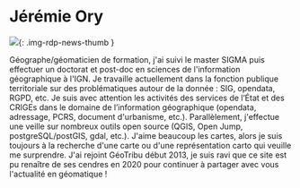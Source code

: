# Jérémie Ory

![](https://cdn.geotribu.fr/img/internal/contributeurs/jory.jpg){: .img-rdp-news-thumb }

Géographe/géomaticien de formation, j'ai suivi le master SIGMA puis effectuer un doctorat et post-doc en sciences de l'information géographique à l'IGN.
Je travaille actuellement dans la fonction publique territoriale sur des problématiques autour de la donnée : SIG, opendata, RGPD, etc.
Je suis avec attention les activités des services de l’État et des CRIGEs dans le domaine de l’information géographique (opendata, adressage, PCRS, document d'urbanisme, etc.).
Parallèlement, j'effectue une veille sur nombreux outils open source (QGIS, Open Jump, postgreSQL/postGIS, gdal, etc.).
J'aime beaucoup les cartes, alors je suis toujours à la recherche d'une carte ou d'une représentation carto qui veuille me surprendre.
J'ai rejoint GéoTribu début 2013, je suis ravi que ce site est pu renaître de ses cendres en 2020 pour continuer à partager avec vous l'actualité en géomatique !
